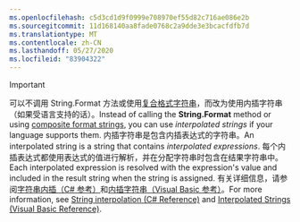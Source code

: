 ```yaml
---
ms.openlocfilehash: c5d3cd1d9f0999e708970ef55d82c716ae086e2b
ms.sourcegitcommit: 11d168140aa8fade0768c2a9dde3e3bcacfdfb7d
ms.translationtype: MT
ms.contentlocale: zh-CN
ms.lasthandoff: 05/27/2020
ms.locfileid: "83904322"
---
```


> [!IMPORTANT] 
> <span data-ttu-id="c7b91-101">可以不调用 String.Format 方法或使用[复合格式字符串](/dotnet/standard/base-types/composite-formatting)，而改为使用内插字符串（如果受语言支持的话）。</span><span class="sxs-lookup"><span data-stu-id="c7b91-101">Instead of calling the **String.Format** method or using [composite format strings](/dotnet/standard/base-types/composite-formatting), you can use *interpolated strings* if your language supports them.</span></span> <span data-ttu-id="c7b91-102">内插字符串是包含内插表达式的字符串。</span><span class="sxs-lookup"><span data-stu-id="c7b91-102">An interpolated string is a string that contains *interpolated expressions*.</span></span> <span data-ttu-id="c7b91-103">每个内插表达式都使用表达式的值进行解析，并在分配字符串时包含在结果字符串中。</span><span class="sxs-lookup"><span data-stu-id="c7b91-103">Each interpolated expression is resolved with the expression's value and included in the result string when the string is assigned.</span></span> <span data-ttu-id="c7b91-104">有关详细信息，请参阅[字符串内插（C# 参考）](/dotnet/csharp/language-reference/tokens/interpolated)和[内插字符串（Visual Basic 参考）](/dotnet/visual-basic/programming-guide/language-features/strings/interpolated-strings)。</span><span class="sxs-lookup"><span data-stu-id="c7b91-104">For more information, see [String interpolation (C# Reference)](/dotnet/csharp/language-reference/tokens/interpolated) and [Interpolated Strings (Visual Basic Reference)](/dotnet/visual-basic/programming-guide/language-features/strings/interpolated-strings).</span></span> 
